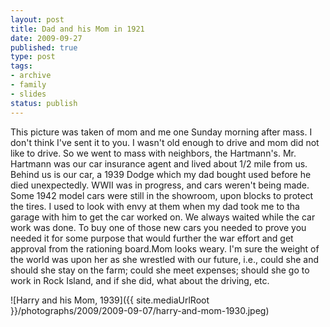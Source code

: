 ```yaml
---
layout: post
title: Dad and his Mom in 1921
date: 2009-09-27
published: true
type: post
tags:
- archive
- family
- slides
status: publish
---
```

This picture was taken of mom and me one Sunday morning after mass.   I don't think I've sent it to you.  I wasn't old enough to drive and mom did not like to drive.  So we went to mass with neighbors, the Hartmann's.  Mr. Hartmann was our car insurance agent and lived about 1/2 mile from us.  Behind us is our car, a 1939 Dodge which my dad bought used before he died unexpectedly.  WWII was in progress, and cars weren't being made.  Some 1942 model cars were still in the showroom, upon blocks to protect the tires.  I used to look with envy at them when my dad took me to tha garage with him to get the car worked on.   We always waited while the car work was done.  To buy one of those new cars you needed to prove you needed it for some purpose that would further the war effort and get approval from the rationing board.Mom looks weary.  I'm sure the weight of the world was upon her as she wrestled with our future, i.e., could she and should she stay on the farm; could she meet expenses; should she go to work in Rock Island, and if she did, what about the driving, etc.

![Harry and his Mom, 1939]({{ site.mediaUrlRoot }}/photographs/2009/2009-09-07/harry-and-mom-1930.jpeg)
